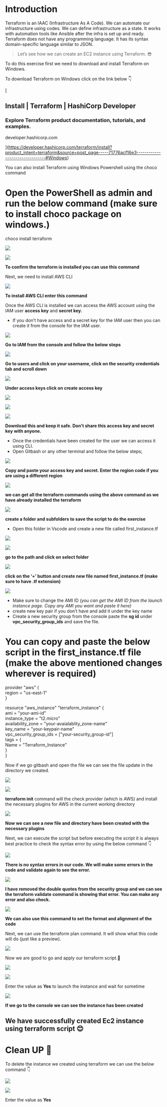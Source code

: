
# **Introduction**

Terraform is an IAAC (Infrastructure As A Code). We can automate our infrastructure using codes. We can define infrastructure as a state. It works with automation tools like Ansible after the infra is set up and ready. Terraform does not have any programming language. It has its syntax domain-specific language similar to JSON.

> Let’s see how we can create an EC2 instance using Terraform. 😎

To do this exercise first we need to download and install Terraform on Windows.

To download Terraform on Windows click on the link below 👇

[

## Install | Terraform | HashiCorp Developer

### Explore Terraform product documentation, tutorials, and examples.

developer.hashicorp.com



](https://developer.hashicorp.com/terraform/install?product_intent=terraform&source=post_page-----71776acf16e3--------------------------------#Windows)

You can also install Terraform using Windows Powershell using the choco command

# Open the PowerShell as admin and run the below command (make sure to install choco package on windows.)  
  
choco install terraform

![](https://miro.medium.com/v2/resize:fit:875/1*ePhsJOojjWld0907KLjjjQ.png)

![](https://miro.medium.com/v2/resize:fit:781/1*KjXJEJMQjnpwU1XJ-vcWgA.png)

**To confirm the terraform is installed you can use this command**

Next, we need to install AWS CLI

![](https://miro.medium.com/v2/resize:fit:875/1*fU-KmxDeY4Y0mgd4ZSEJ5g.png)

**To install AWS CLI enter this command**

Once the AWS CLI is installed we can access the AWS account using the IAM user **access key** and **secret key.**

- If you don’t have access and a secret key for the IAM user then you can create it from the console for the IAM user.

![](https://miro.medium.com/v2/resize:fit:875/1*E66sSn4B9_p9BCoRLInirA.png)

**Go to IAM from the console and follow the below steps**

![](https://miro.medium.com/v2/resize:fit:875/1*c8CL9nik9na3Ak9L_Fmfxg.png)

**Go to users and click on your username, click on the security credentials tab and scroll down**

![](https://miro.medium.com/v2/resize:fit:875/1*iXKQfyKJKXrakY_VJhQJXg.png)

**Under access keys click on create access key**

![](https://miro.medium.com/v2/resize:fit:875/1*nK5YoDYSItB6uN-CFii6ng.png)

![](https://miro.medium.com/v2/resize:fit:875/1*dgLk3Bpac7DA61GTy423gQ.png)

![](https://miro.medium.com/v2/resize:fit:875/1*ChD1rAV933myJHlkoD6gyQ.png)

**Download this and keep it safe. Don’t share this access key and secret key with anyone.**

- Once the credentials have been created for the user we can access it using CLI.
- Open Gitbash or any other terminal and follow the below steps;

![](https://miro.medium.com/v2/resize:fit:875/1*GTGQwuvqhqZdvp_GJCkWxw.png)

**Copy and paste your access key and secret. Enter the region code if you are using a different region**

![](https://miro.medium.com/v2/resize:fit:875/1*Onleue0Cb2vk_AQSWDJh8w.png)

**we can get all the terraform commands using the above command as we have already installed the terraform**

![](https://miro.medium.com/v2/resize:fit:875/1*yXMJVkHY0WrM0Ogo9_raXQ.png)

**create a folder and subfolders to save the script to do the exercise**

- Open this folder in Vscode and create a new file called first_instance.tf

![](https://miro.medium.com/v2/resize:fit:875/1*hJQ31lVEUvB7TnTnXQOrmg.png)

![](https://miro.medium.com/v2/resize:fit:875/1*1Gidv8BEkkv7Pe91CpJ_Ww.png)

**go to the path and click on select folder**

![](https://miro.medium.com/v2/resize:fit:738/1*cNYCg3hySHb_E9pIQgwgag.png)

**click on the ‘+’ button and create new file named first_instance.tf (make sure to have .tf extension)**

![](https://miro.medium.com/v2/resize:fit:875/1*BeG6snKa23agOHBodIGtAQ.png)

- Make sure to change the AMI ID _(you can get the AMI ID from the launch instance page. Copy any AMI you want and paste it here)_
- create new key pair if you don’t have and add it under the key name
- Create a new security group from the console paste the **sg id** under **vpc_security_group_ids** and save the file.

# You can copy and paste the below script in the first_instance.tf file (make the above mentioned changes wherever is required)  
  
provider "aws" {  
    region = "us-east-1"  
}  
  
resource "aws_instance" "terraform_instance" {  
  ami = "your-ami-id"  
  instance_type = "t2.micro"  
  availability_zone = "your-avaialablity_zone-name"  
  key_name = "your-keypair-name"  
  vpc_security_group_ids = ["your-security_group-id"]  
  tags = {  
    Name = "Terraform_Instance"  
  }  
}

Now if we go gitbash and open the file we can see the file update in the directory we created.

![](https://miro.medium.com/v2/resize:fit:875/1*f0fDbNgzrmy2BEGskePvLQ.png)

![](https://miro.medium.com/v2/resize:fit:875/1*IU9nC0rVbricnodF-Nqe2Q.png)

**terraform init** command will the check provider (which is AWS) and install the necessary plugins for AWS in the current working directory

![](https://miro.medium.com/v2/resize:fit:875/1*9jBO9E9hTYTDFwwoF-MfBg.png)

**Now we can see a new file and directory have been created with the necessary plugins**

Next, we can execute the script but before executing the script it is always best practice to check the syntax error by using the below command 👇

![](https://miro.medium.com/v2/resize:fit:875/1*kceyTe5ZG8S2J27lMFpUqg.png)

**There is no syntax errors in our code. We will make some errors in the code and validate again to see the error.**

![](https://miro.medium.com/v2/resize:fit:875/1*LP8f4KePOOmVPmmF3gvFKg.png)

**I have removed the double quotes from the security group and we can see the terraform validate command is showing that error. You can make any error and also check.**

![](https://miro.medium.com/v2/resize:fit:875/1*aD_Nnr1Z9B0-fPdJxr4-gA.png)

**We can also use this command to set the format and alignment of the code**

Next, we can use the terraform plan command. It will show what this code will do (just like a preview).

![](https://miro.medium.com/v2/resize:fit:875/1*DT08ICy7kM6Az2QaX1Tv1Q.png)

Now we are good to go and apply our terraform script.💪

![](https://miro.medium.com/v2/resize:fit:875/1*r3jhT2IEBAqECUwI1riogA.png)

![](https://miro.medium.com/v2/resize:fit:875/1*pjus9M6wr5woRgz7H6S_kw.png)

Enter the value as **Yes** to launch the instance and wait for sometime

![](https://miro.medium.com/v2/resize:fit:875/1*fyCgHbUrzt2wLnO2GrOP3w.png)

**If we go to the console we can see the instance has been created**

## We have successfully created Ec2 instance using terraform script 😊

# Clean UP 🧹

To delete the instance we created using terraform we can use the below command 👇

![](https://miro.medium.com/v2/resize:fit:875/1*liyrxSLggDXqassn2x3w4Q.png)

![](https://miro.medium.com/v2/resize:fit:875/1*F1oPirHm1LrBKKD_yv0mPA.png)

Enter the value as **Yes**
